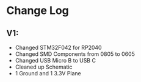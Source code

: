# Change Log #

## V1:
 - Changed STM32F042 for RP2040
 - Changed SMD Components from 0805 to 0605
 - Changed USB Micro B to USB C
 - Cleaned up Schematic
 - 1 Ground and 1 3.3V Plane